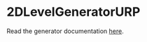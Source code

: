 # 2DLevelGeneratorURP

Read the generator documentation [here](https://docs.google.com/document/d/1hxRloubH2Gt6hO0QJLKmGCvRM12QJAhpjJgfKSZLy4g/edit?usp=sharing).
